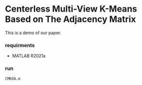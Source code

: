 
# Centerless Multi-View K-Means Based on The Adjacency Matrix
This is a demo of our paper.

### requirments
- MATLAB R2021a

### run
```
CMKOA.m
```
